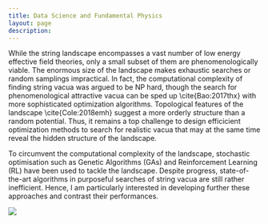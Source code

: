 ```yaml
---
title: Data Science and Fundamental Physics
layout: page
description: 
---
```



While the string landscape encompasses a vast number of low energy effective field theories, only a small subset of them are phenomenologically viable. The enormous size of the landscape makes exhaustic searches or random samplings impractical. In fact, the computational complexity of finding string vacua was argued to be NP hard, though the search for phenomenological attractive vacua can be sped up \cite{Bao:2017thx} with more sophisticated optimization algorithms. Topological features of the landscape \cite{Cole:2018emh} suggest a more orderly structure than a random potential. Thus, it remains a top challenge to design efficicient optimization methods to search for realistic vacua that may at the same time reveal the hidden structure of the landscape.

To circumvent the computational complexity of the landscape, stochastic optimisation such as Genetic Algorithms (GAs) and Reinforcement Learning (RL) have been used to tackle the landscape. Despite progress, state-of-the-art algorithms in purposeful searches of string vacua are still rather inefficient. Hence, I am particularly interested in developing further these approaches and contrast their performances.



<HTML>
<BODY>
  <IMG SRC="images/GA_tsne.gif">
</BODY>
</HTML>


